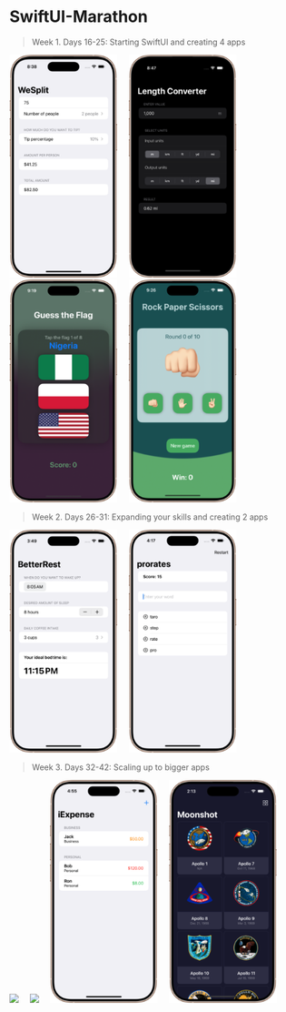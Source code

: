 # SwiftUI-Marathon

> Week 1. Days 16-25: Starting SwiftUI and creating 4 apps

<img src="https://github.com/glbrom/SwiftUI-Marathon/blob/638178ea0dde7ca7d335c377fd1b13bfb8851d76/Assets/Week%201/WeSplit.png" width="190">&nbsp;&nbsp;&nbsp;&nbsp;&nbsp;<img src="https://github.com/glbrom/SwiftUI-Marathon/blob/638178ea0dde7ca7d335c377fd1b13bfb8851d76/Assets/Week%201/Length%20Converter.png" width="190">&nbsp;&nbsp;&nbsp;&nbsp;&nbsp;<img src="https://github.com/glbrom/SwiftUI-Marathon/blob/8541e9f147cb4ebb4e310bc267c32ab3e1274cd6/Assets/Week%201/Guess%20the%20Flag.png" width="190">&nbsp;&nbsp;&nbsp;&nbsp;&nbsp;<img src="https://github.com/glbrom/SwiftUI-Marathon/blob/638178ea0dde7ca7d335c377fd1b13bfb8851d76/Assets/Week%201/PRS.png" width="190">

> Week 2. Days 26-31: Expanding your skills and creating 2 apps

<img src="https://github.com/glbrom/SwiftUI-Marathon/blob/bbb26f544c8b66446c5936d129d4d507dc4ef820/Assets/Week%202/BetterRest.png" width="190">&nbsp;&nbsp;&nbsp;&nbsp;&nbsp;<img src="https://github.com/glbrom/SwiftUI-Marathon/blob/bbb26f544c8b66446c5936d129d4d507dc4ef820/Assets/Week%202/WordScramble.png" width="190">

> Week 3. Days 32-42: Scaling up to bigger apps

<img src="https://github.com/glbrom/SwiftUI-Marathon/blob/76e3a111cfd0d2c33d34678660ac5c996e21b755/Assets/Week%203/Guess%20the%20Flag.gif" width="190">&nbsp;&nbsp;&nbsp;&nbsp;&nbsp;<img src="https://github.com/glbrom/SwiftUI-Marathon/blob/ee472d69e826dbfbf024b54df1650199fa1e930f/Assets/Week%203/MathTime.gif" width="190">&nbsp;&nbsp;&nbsp;&nbsp;&nbsp;<img src="https://github.com/glbrom/SwiftUI-Marathon/blob/ee472d69e826dbfbf024b54df1650199fa1e930f/Assets/Week%203/iExpense.png" width="190">&nbsp;&nbsp;&nbsp;&nbsp;&nbsp;<img src="https://github.com/glbrom/SwiftUI-Marathon/blob/ee472d69e826dbfbf024b54df1650199fa1e930f/Assets/Week%203/Moonshot.png" width="190">&nbsp;&nbsp;&nbsp;&nbsp;&nbsp;
